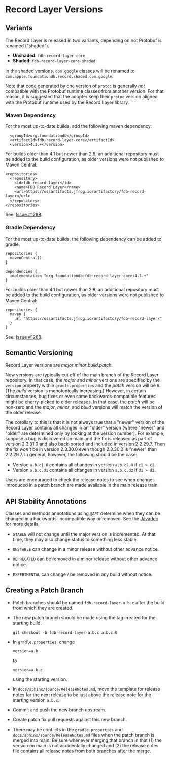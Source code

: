 # Record Layer Versions

## Variants

The Record Layer is released in two variants, depending on not Protobuf is renamed ("shaded").

* **Unshaded**: `fdb-record-layer-core`
* **Shaded**: `fdb-record-layer-core-shaded`

In the shaded versions, `com.google` classes will be renamed to `com.apple.foundationdb.record.shaded.com.google`.

Note that code generated by one version of `protoc` is generally *not* compatible with the Protobuf runtime classes from another version. For that reason, it is suggested that the adopter keep their `protoc` version aligned with the Protobuf runtime used by the Record Layer library.

### Maven Dependency

For the most up-to-date builds, add the following maven dependency:

```
  <groupId>org.foundationdb</groupId>
  <artifactId>fdb-record-layer-core</artifactId>
  <version>4.1.+</version>
```

For builds older than 4.1 but newer than 2.8, an additional repository must be added to the build configuration, as older versions were not published to Maven Central:

```
<repositories>
  <repository>
    <id>fdb-record-layer</id>
    <name>FDB Record Layer</name>
    <url>https://ossartifacts.jfrog.io/artifactory/fdb-record-layer</url>
  </repository>
</repositories>
```

See: [Issue #1288](https://github.com/FoundationDB/fdb-record-layer/issues/1288).

### Gradle Dependency

For the most up-to-date builds, the following dependency can be added to gradle:

```
repositories {
  mavenCentral()
}

dependencies {
  implementation "org.foundationdb:fdb-record-layer-core:4.1.+"
}
```

For builds older than 4.1 but newer than 2.8, an additional repository must be added to the build configuration, as older versions were not published to Maven Central:

```
repositories {
  maven {
    url "https://ossartifacts.jfrog.io/artifactory/fdb-record-layer/"
  }
}
```

See: [Issue #1288](https://github.com/FoundationDB/fdb-record-layer/issues/1288).

## Semantic Versioning

Record Layer versions are *major*.*minor*.*build*.*patch*.

New versions are typically cut off of the main branch of the Record Layer repository. In that case, the *major* and *minor* versions are specified by the `version` property within `gradle.properties` and the *patch* version will be `0`. (The *build* version is monotonically increasing.) However, in certain circumstances, bug fixes or even some backwards-compatible features might be cherry-picked to older releases. In that case, the *patch* will be non-zero and the *major*, *minor*, and *build* versions will match the version of the older release.

The corollary to this is that it is not always true that a "newer" version of the Record Layer contains all changes in an "older" version (where "newer" and "older" are determined only by looking at the version number). For example, suppose a bug is discovered on main and the fix is released as part of version 2.3.31.0 and also back-ported and included in version 2.2.29.7. Then the fix *won't* be in version 2.3.30.0 even though 2.3.30.0 is "newer" than 2.2.29.7. In general, however, the following should be the case:

* Version `a.b.c1.0` contains all changes in version `a.b.c2.0` if `c1 > c2`.
* Version `a.b.c.d1` contains all changes in version `a.b.c.d2` if `d1 > d2`.

Users are encouraged to check the release notes to see when changes introduced in a patch branch are made available in the main release train.

## API Stability Annotations

Classes and methods annotations using `@API` determine when they can be changed in a backwards-incompatible way or removed. See the [Javadoc](https://javadoc.io/page/org.foundationdb/fdb-extensions/latest/com/apple/foundationdb/API.html) for more details.

* `STABLE` will not change until the major version is incremented. At that time, they may also change status to something less stable.

* `UNSTABLE` can change in a minor release without other advance notice.

* `DEPRECATED` can be removed in a minor release without other advance notice.

* `EXPERIMENTAL` can change / be removed in any build without notice.

## Creating a Patch Branch

* Patch branches should be named `fdb-record-layer-a.b.c` after the build from which they are created.

* The new patch branch should be made using the tag created for the starting build.

    ```
    git checkout -b fdb-record-layer-a.b.c a.b.c.0
    ```

* In `gradle.properties`, change

    ```
    version=a.b
    ```

    to

    ```
    version=a.b.c
    ```

    using the starting version.

* In `docs/sphinx/source/ReleaseNotes.md`, move the template for release notes for the next release to be just above the release note for the starting version `a.b.c`.

* Commit and push the new branch upstream.

* Create patch fix pull requests against this new branch.

* There may be conflicts in the `gradle.properties` and `docs/sphinx/source/ReleaseNotes.md` files when the patch branch is merged into main. Be sure whenever merging that branch in that (1) the version on main is not accidentally changed and (2) the release notes file contains all release notes from both branches after the merge.
